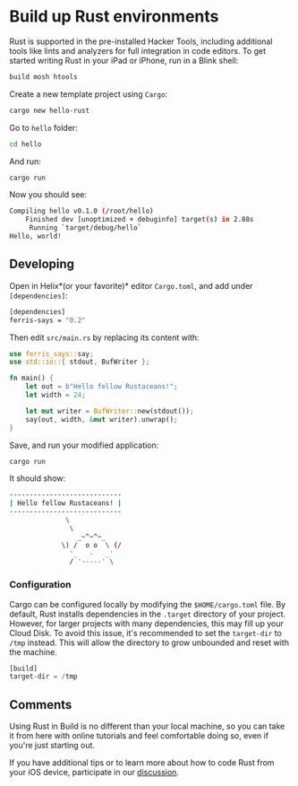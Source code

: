 # Build up Rust environments

Rust is supported in the pre-installed Hacker Tools, including additional tools like lints and analyzers for full integration in code editors. To get started writing Rust in your iPad or iPhone, run in a Blink shell:

```bash
build mosh htools
```

Create a new template project using `Cargo`:

```bash
cargo new hello-rust
```

Go to `hello` folder:

```bash
cd hello
```

And run:

```bash
cargo run
```

Now you should see:

```bash
Compiling hello v0.1.0 (/root/hello)
    Finished dev [unoptimized + debuginfo] target(s) in 2.88s
     Running `target/debug/hello`
Hello, world!
```

## Developing

Open in Helix*(or your favorite)* editor `Cargo.toml`, and add under `[dependencies]`:

```bash
[dependencies]
ferris-says = "0.2"
```

Then edit `src/main.rs` by replacing its content with:

```rust
use ferris_says::say;
use std::io::{ stdout, BufWriter };

fn main() {
    let out = b"Hello fellow Rustaceans!";
    let width = 24;

    let mut writer = BufWriter::new(stdout());
    say(out, width, &mut writer).unwrap();
}
```

Save, and run your modified application:

```bash
cargo run
```

It should show:

```bash
----------------------------
| Hello fellow Rustaceans! |
----------------------------
              \
               \
                 _~^~^~_
             \) /  o o  \ (/
               '_   -   _'
               / '-----' \
```

### Configuration

Cargo can be configured locally by modifying the `$HOME/cargo.toml` file. By default, Rust installs dependencies in the `.target` directory of your project. However, for larger projects with many dependencies, this may fill up your Cloud Disk. To avoid this issue, it's recommended to set the `target-dir` to `/tmp` instead. This will allow the directory to grow unbounded and reset with the machine.

```rust
[build]
target-dir = /tmp
```

## Comments

Using Rust in Build is no different than your local machine, so you can take it from here with online tutorials and feel comfortable doing so, even if you're just starting out.

If you have additional tips or to learn more about how to code Rust from your iOS device, participate in our [discussion](https://github.com/blinksh/blink/discussions/1726).
